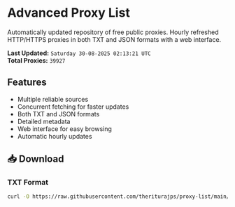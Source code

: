 # Advanced Proxy List

Automatically updated repository of free public proxies. Hourly refreshed HTTP/HTTPS proxies in both TXT and JSON formats with a web interface.

**Last Updated:** `Saturday 30-08-2025 02:13:21 UTC`  
**Total Proxies:** `39927`

## Features
- Multiple reliable sources
- Concurrent fetching for faster updates
- Both TXT and JSON formats
- Detailed metadata
- Web interface for easy browsing
- Automatic hourly updates

## 📥 Download

### TXT Format
```bash
curl -O https://raw.githubusercontent.com/theriturajps/proxy-list/main/proxies.txt